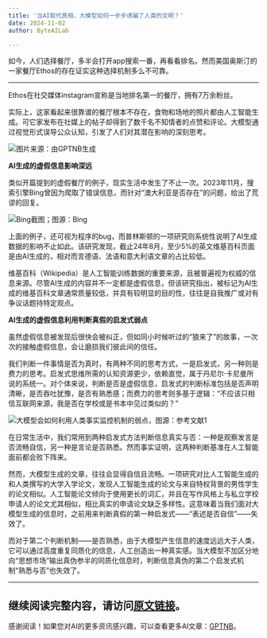 ```yaml
---
title: '当AI取代真相，大模型如何一步步诱骗了人类的文明？'
date: 2024-11-02
author: ByteAILab

---
```


如今，人们选择餐厅，多半会打开app搜索一番，再看看排名。然而美国奥斯汀的一家餐厅Ethos的存在证实这种选择机制多么不可靠。

---
Ethos在社交媒体instagram宣称是当地排名第一的餐厅，拥有7万余粉丝。

实际上，这家看起来很靠谱的餐厅根本不存在，食物和场地的照片都由人工智能生成。可它家发布在社媒上的帖子却得到了数千名不知情者的点赞和评论。大模型通过视觉形式误导公众认知，引发了人们对其潜在影响的深刻思考。

![图片来源：由GPTNB生成](http://www.jesonc.com/upload/8FD7B96F5E34993C64020C0DB54F4C00/1730426781892/Fv7s-fZCEso4Hn0rqWiwTr9Jj2f_.png)

**AI生成的虚假信息影响深远**

类似开篇提到的虚假餐厅的例子，现实生活中发生了不止一次。2023年11月，搜索引擎Bing曾因为爬取了错误信息，而针对“澳大利亚是否存在”的问题，给出了荒谬的回复。

![Bing截图；图源：Bing](http://www.jesonc.com/Fs-7l6ur6wevh_E-jy7wd1TY0Wi6)

上面的例子，还可视为程序的bug，而普林斯顿的一项研究则系统性说明了AI生成数据的影响不止如此。该研究发现，截止24年8月，至少5%的英文维基百科页面是由AI生成的，相对而言德语、法语和意大利语文章的占比较低。

维基百科（Wikipedia）是人工智能训练数据的重要来源，且被普遍视为权威的信息来源。尽管AI生成的内容并不一定都是虚假信息，但该研究指出，被标记为AI生成的维基百科文章通常质量较低，并具有较明显的目的性，往往是自我推广或对有争议话题持特定观点。

**AI生成的虚假信息利用判断真假的启发式弱点**

虽然虚假信息被发现后很快会被纠正，但如同小时候听过的“狼来了”的故事，一次次的接触虚假信息，会让磨损我们彼此间的信任。

我们判断一件事情是否为真时，有两种不同的思考方式，一是启发式，另一种则是费力的思考。启发式思维所需的认知资源更少，依赖直觉，属于丹尼尔·卡尼曼所说的系统一。对个体来说，判断是否是虚假信息，启发式的判断标准包括是否声明清晰，是否吞吐犹豫，是否有熟悉感；而费力的思考则多基于逻辑：“不应该只相信互联网来源，我是否在学校或是书本中见过类似的？”

![大模型会如何利用人类事实监控机制的弱点，图源：参考文献1](http://www.jesonc.com/FuDJ5GbU3Ij7Gmvoa-sutkz1XT5P)

在日常生活中，我们常用到两种启发式方法判断信息真实与否：一种是观察发言是否流畅自信，另一种是言论是否熟悉。然而事实证明，这两种判断基准在人工智能面前都会败下阵来。

然而，大模型生成的文章，往往会显得自信且流畅。一项研究对比人工智能生成的和人类撰写的大学入学论文，发现人工智能生成的论文与来自特权背景的男性学生的论文相似。人工智能论文倾向于使用更长的词汇，并且在写作风格上与私立学校申请人的论文尤其相似，相比真实的申请论文缺乏多样性。这意味着当我们面对大模型生成的信息时，之前用来判断真假的第一种启发式——“表述是否自信”——失效了。

而对于第二个判断机制——是否熟悉，由于大模型产生信息的速度远远大于人类，它可以通过高度重复同质化的信息，人工创造出一种真实感。当大模型不加区分地向“思想市场”输出真伪参半的同质化信息时，判断信息真伪的第二个启发式机制“熟悉与否”也失效了。

---

继续阅读完整内容，请访问[原文链接](https://www.aixinzhijie.com/article/6847118)。
---
感谢阅读！如果您对AI的更多资讯感兴趣，可以查看更多AI文章：[GPTNB](https://gptnb.com)。